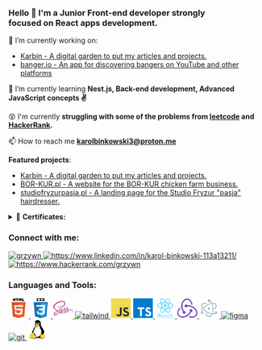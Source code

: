 <h3>
  Hello 👋 I&apos;m a Junior Front-end developer strongly <br />
  focused on <strong> React</strong> apps development.
</h3>
 
🔭 I’m currently working on:
- [Karbin - A digital garden to put my articles and projects.](https://github.com/GrzywN/karbin)
- [banger.io - An app for discovering bangers on YouTube and other platforms](https://github.com/GrzywN/banger-io)

🌱 I’m currently learning **Nest.js, Back-end development, Advanced JavaScript concepts ✌️**

😵‍ I'm currently **struggling with some of the problems from [leetcode](https://github.com/GrzywN/leetcode) and [HackerRank](https://github.com/GrzywN/hackerrank).**

📫 How to reach me **karolbinkowski3@proton.me**

**Featured projects**:
  - [Karbin - A digital garden to put my articles and projects.](https://github.com/GrzywN/karbin)
  - [BOR-KUR.pl - A website for the BOR-KUR chicken farm business.](https://github.com/GrzywN/bor-kur)
  - [studiofryzurpasja.pl - A landing page for the Studio Fryzur "pasja" hairdresser.](https://github.com/GrzywN/pasja)
<!--   - [Personal portfolio (legacy) - A personal CMS based website with a dark mode, i18n and blog.](https://github.com/GrzywN/personal-portfolio) -->
 
<details>
  <summary>🧾 <b>Certificates:</b></summary>
    <ul>
      <li>
        <a href="https://www.hackerrank.com/certificates/3f5a3d52e607">SQL (Basic) Certificate</a>
      </li>
      <li>
        <a href="https://www.hackerrank.com/certificates/c06bafa10847">JavaScript (Basic) Certificate</a>
      </li>
      <li>
        <a href="https://www.freecodecamp.org/certification/GrzywN/javascript-algorithms-and-data-structures">JavaScript Algorithms and Data Structures</a>
      </li>
      <li>
        <a href="https://www.freecodecamp.org/certification/GrzywN/responsive-web-design">Responsive Web Design</a>
      </li>
      <li>
        <a href="https://www.udemy.com/certificate/UC-31f917d9-73c4-47af-9e29-b2e20b6c49dd">JavaScript Unit Testing - The Practical Guide</a>
      </li>
      <li>
        <a href="https://www.udemy.com/certificate/UC-6c70d95d-7f13-49d9-90d3-95deeac422c7/">Clean Code</a>
      </li>
    </ul>
</details>

<h3>Connect with me:</h3>
<p>
  <a href="https://twitter.com/grzywn">
    <img
      src="https://raw.githubusercontent.com/rahuldkjain/github-profile-readme-generator/master/src/images/icons/Social/twitter.svg"
      alt="grzywn"
      height="30"
      width="40"
    />
  </a>
  <a href="https://www.linkedin.com/in/karol-binkowski-113a13211/">
    <img
      src="https://raw.githubusercontent.com/rahuldkjain/github-profile-readme-generator/master/src/images/icons/Social/linked-in-alt.svg"
      alt="https://www.linkedin.com/in/karol-binkowski-113a13211/"
      height="30"
      width="40"
    />
  </a>
  
<!--   <a href="https://instagram.com/karolbinkowski3">
    <img
      src="https://raw.githubusercontent.com/rahuldkjain/github-profile-readme-generator/master/src/images/icons/Social/instagram.svg"
      alt="karolbinkowski3"
      height="30"
      width="40"
    />
  </a> -->
  
<!--   <a href="https://codepen.io/grzywn">
    <img
      src="https://raw.githubusercontent.com/rahuldkjain/github-profile-readme-generator/master/src/images/icons/Social/codepen.svg"
      alt="https://codepen.io/grzywn"
      height="30"
      width="40"
    />
  </a> -->
  <a href="https://www.hackerrank.com/grzywn">
    <img
        src="https://raw.githubusercontent.com/rahuldkjain/github-profile-readme-generator/master/src/images/icons/Social/hackerrank.svg"
        alt="https://www.hackerrank.com/grzywn"
        height="30"
        width="40"
    />
  </a>
</p>
<h3>Languages and Tools:</h3>
<p>
  <a href="https://www.w3.org/html/">
    <img
      src="https://raw.githubusercontent.com/devicons/devicon/master/icons/html5/html5-original-wordmark.svg"
      alt="html5"
      width="40"
      height="40"
    />
  </a>
  <a href="https://www.w3schools.com/css/">
    <img
      src="https://raw.githubusercontent.com/devicons/devicon/master/icons/css3/css3-original-wordmark.svg"
      alt="css3"
      width="40"
      height="40"
    />
  </a>
  <a href="https://sass-lang.com">
    <img
      src="https://raw.githubusercontent.com/devicons/devicon/master/icons/sass/sass-original.svg"
      alt="sass"
      width="40"
      height="40"
    />
  </a>
  <!--
  <a href="https://getbootstrap.com">
    <img
      src="https://raw.githubusercontent.com/devicons/devicon/master/icons/bootstrap/bootstrap-plain-wordmark.svg"
      alt="bootstrap"
      width="40"
      height="40"
    />
  </a>
  <a href="https://bulma.io/">
    <img
      src="https://raw.githubusercontent.com/gilbarbara/logos/804dc257b59e144eaca5bc6ffd16949752c6f789/logos/bulma.svg"
      alt="bulma"
      width="40"
      height="40"
    />
  </a>
  -->
  <a href="https://tailwindcss.com/">
    <img
      src="https://www.vectorlogo.zone/logos/tailwindcss/tailwindcss-icon.svg"
      alt="tailwind"
      width="40"
      height="40"
    />
  </a>
  <a
    href="https://developer.mozilla.org/en-US/docs/Web/JavaScript"
  >
    <img
      src="https://raw.githubusercontent.com/devicons/devicon/master/icons/javascript/javascript-original.svg"
      alt="javascript"
      width="40"
      height="40"
    />
  </a>
  <a href="https://www.typescriptlang.org/">
    <img
      src="https://raw.githubusercontent.com/devicons/devicon/master/icons/typescript/typescript-original.svg"
      alt="typescript"
      width="40"
      height="40"
    />
  </a>
  <a href="https://reactjs.org/">
    <img
      src="https://raw.githubusercontent.com/devicons/devicon/master/icons/react/react-original-wordmark.svg"
      alt="react"
      width="40"
      height="40"
    />
  </a>
  <a href="https://redux.js.org">
    <img
      src="https://raw.githubusercontent.com/devicons/devicon/master/icons/redux/redux-original.svg"
      alt="redux"
      width="40"
      height="40"
    />
  </a>
  <a href="https://www.electronjs.org">
    <img
      src="https://raw.githubusercontent.com/devicons/devicon/master/icons/electron/electron-original.svg"
      alt="electron"
      width="40"
      height="40"
    />
  </a>
  <!--
  <a href="https://webpack.js.org">
    <img
      src="https://raw.githubusercontent.com/devicons/devicon/d00d0969292a6569d45b06d3f350f463a0107b0d/icons/webpack/webpack-original-wordmark.svg"
      alt="webpack"
      width="40"
      height="40"
    />
  </a>
  <a href="https://babeljs.io/">
    <img
      src="https://www.vectorlogo.zone/logos/babeljs/babeljs-icon.svg"
      alt="babel"
      width="40"
      height="40"
    />
  </a>
  -->
  <a href="https://www.figma.com/">
    <img
      src="https://www.vectorlogo.zone/logos/figma/figma-icon.svg"
      alt="figma"
      width="40"
      height="40"
    />
  </a>
  <a href="https://git-scm.com/">
    <img
      src="https://www.vectorlogo.zone/logos/git-scm/git-scm-icon.svg"
      alt="git"
      width="40"
      height="40"
    />
  </a>


  <a href="https://www.linux.org/">
    <img
      src="https://raw.githubusercontent.com/devicons/devicon/master/icons/linux/linux-original.svg"
      alt="linux"
      width="40"
      height="40"
    />
  </a>
</p>
<!--
<img
    src="https://github-readme-stats.vercel.app/api?username=grzywn&show_icons=true&theme=tokyonight&locale=en"
    alt="grzywn"
/>
--> 

<!--
<img
    src="https://github-readme-stats.vercel.app/api/top-langs?username=grzywn&show_icons=true&theme=tokyonight&locale=en&layout=compact"
    alt="grzywn"
/>
-->
